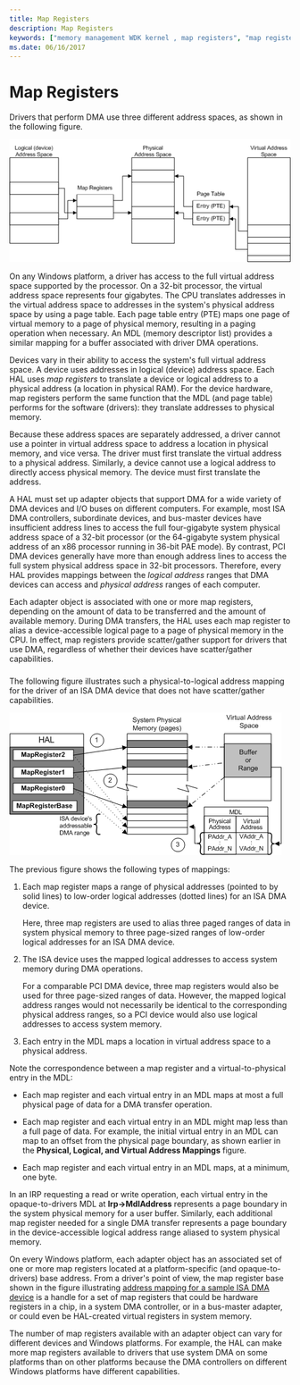 ```yaml
---
title: Map Registers
description: Map Registers
keywords: ["memory management WDK kernel , map registers", "map registers WDK kernel", "virtual address space mappings WDK kernel", "logical address space mappings WDK kernel", "physical address space mappings WDK kernel", "mapping memory", "address space mappings WDK kernel", "scatter/gather capabilities WDK kernel", "translating address space WDK kernel", "memory management WDK kernel , mapping addresses"]
ms.date: 06/16/2017
---
```


# Map Registers





Drivers that perform DMA use three different address spaces, as shown in the following figure.

![physical, logical, and virtual address mappings.](images/3addrspc.png)

On any Windows platform, a driver has access to the full virtual address space supported by the processor. On a 32-bit processor, the virtual address space represents four gigabytes. The CPU translates addresses in the virtual address space to addresses in the system's physical address space by using a page table. Each page table entry (PTE) maps one page of virtual memory to a page of physical memory, resulting in a paging operation when necessary. An MDL (memory descriptor list) provides a similar mapping for a buffer associated with driver DMA operations.

Devices vary in their ability to access the system's full virtual address space. A device uses addresses in logical (device) address space. Each HAL uses *map registers* to translate a device or logical address to a physical address (a location in physical RAM). For the device hardware, map registers perform the same function that the MDL (and page table) performs for the software (drivers): they translate addresses to physical memory.

Because these address spaces are separately addressed, a driver cannot use a pointer in virtual address space to address a location in physical memory, and vice versa. The driver must first translate the virtual address to a physical address. Similarly, a device cannot use a logical address to directly access physical memory. The device must first translate the address.

A HAL must set up adapter objects that support DMA for a wide variety of DMA devices and I/O buses on different computers. For example, most ISA DMA controllers, subordinate devices, and bus-master devices have insufficient address lines to access the full four-gigabyte system physical address space of a 32-bit processor (or the 64-gigabyte system physical address of an x86 processor running in 36-bit PAE mode). By contrast, PCI DMA devices generally have more than enough address lines to access the full system physical address space in 32-bit processors. Therefore, every HAL provides mappings between the *logical address* ranges that DMA devices can access and *physical address* ranges of each computer.

Each adapter object is associated with one or more map registers, depending on the amount of data to be transferred and the amount of available memory. During DMA transfers, the HAL uses each map register to alias a device-accessible logical page to a page of physical memory in the CPU. In effect, map registers provide scatter/gather support for drivers that use DMA, regardless of whether their devices have scatter/gather capabilities.

### <a href="" id="address-mapping-for-a-sample-isa-dma-device"></a>

The following figure illustrates such a physical-to-logical address mapping for the driver of an ISA DMA device that does not have scatter/gather capabilities.

![address mapping for a sample isa dma device.](images/3dmapreg.png)

The previous figure shows the following types of mappings:

1.  Each map register maps a range of physical addresses (pointed to by solid lines) to low-order logical addresses (dotted lines) for an ISA DMA device.

    Here, three map registers are used to alias three paged ranges of data in system physical memory to three page-sized ranges of low-order logical addresses for an ISA DMA device.

2.  The ISA device uses the mapped logical addresses to access system memory during DMA operations.

    For a comparable PCI DMA device, three map registers would also be used for three page-sized ranges of data. However, the mapped logical address ranges would not necessarily be identical to the corresponding physical address ranges, so a PCI device would also use logical addresses to access system memory.

3.  Each entry in the MDL maps a location in virtual address space to a physical address.

Note the correspondence between a map register and a virtual-to-physical entry in the MDL:

-   Each map register and each virtual entry in an MDL maps at most a full physical page of data for a DMA transfer operation.

-   Each map register and each virtual entry in an MDL might map less than a full page of data. For example, the initial virtual entry in an MDL can map to an offset from the physical page boundary, as shown earlier in the **Physical, Logical, and Virtual Address Mappings** figure.

-   Each map register and each virtual entry in an MDL maps, at a minimum, one byte.

In an IRP requesting a read or write operation, each virtual entry in the opaque-to-drivers MDL at **Irp-&gt;MdlAddress** represents a page boundary in the system physical memory for a user buffer. Similarly, each additional map register needed for a single DMA transfer represents a page boundary in the device-accessible logical address range aliased to system physical memory.

On every Windows platform, each adapter object has an associated set of one or more map registers located at a platform-specific (and opaque-to-drivers) base address. From a driver's point of view, the map register base shown in the figure illustrating [address mapping for a sample ISA DMA device](#address-mapping-for-a-sample-isa-dma-device) is a handle for a set of map registers that could be hardware registers in a chip, in a system DMA controller, or in a bus-master adapter, or could even be HAL-created virtual registers in system memory.

The number of map registers available with an adapter object can vary for different devices and Windows platforms. For example, the HAL can make more map registers available to drivers that use system DMA on some platforms than on other platforms because the DMA controllers on different Windows platforms have different capabilities.

 

 




